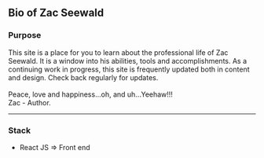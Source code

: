 ## Bio of Zac Seewald

### Purpose

This site is a place for you to learn about the professional life of Zac Seewald. It is a window into his abilities, tools and accomplishments. As a continuing work in progress, this site is frequently updated both in content and design. Check back regularly for updates.
<br><br>
Peace, love and happiness...oh,  and uh...Yeehaw!!!
<br>
    Zac - Author.
<hr>

### Stack
- React JS => Front end